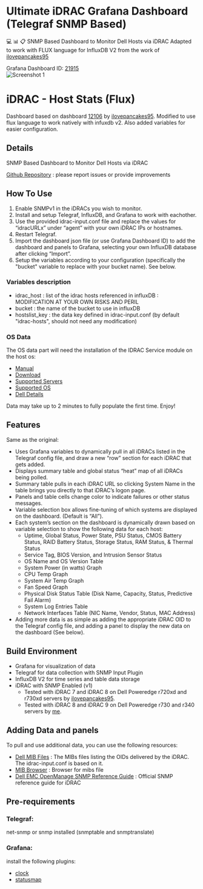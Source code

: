 # Ultimate iDRAC Grafana Dashboard (Telegraf SNMP Based)
:computer: :bar_chart: :clipboard:
SNMP Based Dashboard to Monitor Dell Hosts via iDRAC 
Adapted to work with FLUX language for InfluxDB V2 from the work of [ilovepancakes95](https://github.com/ilovepancakes95)

Grafana Dashboard ID: [21915](https://grafana.com/grafana/dashboards/21915)    
![Screenshot 1](https://grafana.com/api/dashboards/12106/images/7943/image)
# iDRAC - Host Stats (Flux)
Dashboard based on dashboard [12106](https://grafana.com/grafana/dashboards/12106-idrac-host-stats/) by [ilovepancakes95](https://grafana.com/orgs/ilovepancakes95).
Modified to use flux language to work natively with infuxdb v2. Also added variables for easier configuration.
## Details
SNMP Based Dashboard to Monitor Dell Hosts via iDRAC

[Github Repository](https://github.com/Cybaen13/grafana-idrac_snmp) : please report issues or provide improvements 

## How To Use
1. Enable SNMPv1 in the iDRACs you wish to monitor. 
2. Install and setup Telegraf, InfluxDB, and Grafana to work with eachother. 
3. Use the provided idrac-input.conf file and replace the values for “idracURLx” under “agent” with your own iDRAC IPs or hostnames. 
4. Restart Telegraf. 
5. Import the dashboard json file (or use Grafana Dashboard ID) to add the dashboard and panels to Grafana, selecting your own InfluxDB database after clicking “Import”. 
6. Setup the variables according to your configuration (specifically the "bucket" variable to replace with your bucket name). See below.
### Variables description
* idrac_host : list of the idrac hosts referenced in influxDB : MODIFICATION AT YOUR OWN RISKS AND PERIL
* bucket : the name of the bucket to use in influxDB
* hostslist_key : the data key defined in idrac-input.conf (by default "idrac-hosts", should not need any modification)

### OS Data
The OS data part will need the installation of the  IDRAC Service module on the host os:
* [Manual](https://dl.dell.com/topicspdf/dell-idrac-service-module-20_install-guide_fr-fr.pdf)
* [Download](https://www.dell.com/support/home/en-us/product-support/)
* [Supported Servers](https://www.dell.com/support/manuals/en-us/idrac-service-module-5.0/ism_5.3.0.0_rn_pub/supported-platforms?guid=guid-8db41623-cac0-476b-aa5a-b12acc1b86c3&lang=en-us)
* [Supported OS](https://www.dell.com/support/manuals/en-us/idrac-service-module-5.0/ism_5.3.0.0_rn_pub/supported-operating-systems-and-hypervisors?guid=guid-f971f0d8-305c-45a0-9caa-8271edf809e2&lang=en-us)
* [Dell Details](https://www.dell.com/support/kbdoc/en-us/000178050/support-for-dell-emc-idrac-service-module#iDRAC-Download)

Data may take up to 2 minutes to fully populate the first time. Enjoy!

## Features
Same as the original:
* Uses Grafana variables to dynamically pull in all iDRACs listed in the Telegraf config file, and draw a new “row” section for each iDRAC that gets added.
* Displays summary table and global status “heat” map of all iDRACs being polled.
* Summary table pulls in each iDRAC URL so clicking System Name in the table brings you directly to that iDRAC’s logon page.
* Panels and table cells change color to indicate failures or other status messages.
* Variable selection box allows fine-tuning of which systems are displayed on the dashboard. (Default is “All”).
* Each system’s section on the dashboard is dynamically drawn based on variable selection to show the following data for each host:
   * Uptime, Global Status, Power State, PSU Status, CMOS Battery Status, RAID Battery Status, Storage Status, RAM Status, &     Thermal Status
   * Service Tag, BIOS Version, and Intrusion Sensor Status
   * OS Name and OS Version Table
   * System Power (in watts) Graph
   * CPU Temp Graph
   * System Air Temp Graph
   * Fan Speed Graph
   * Physical Disk Status Table (Disk Name, Capacity, Status, Predictive Fail Alarm)
   * System Log Entries Table
   * Network Interfaces Table (NIC Name, Vendor, Status, MAC Address)
* Adding more data is as simple as adding the appropriate iDRAC OID to the Telegraf config file, and adding a panel to display the new data on the dashboard (See below).

## Build Environment
* Grafana for visualization of data
* Telegraf for data collection with SNMP Input Plugin
* InfluxDB V2 for time series and table data storage
* iDRAC with SNMP Enabled (v1)
   * Tested with iDRAC 7 and iDRAC 8 on Dell Poweredge r720xd and r730xd servers by [ilovepancakes95](https://grafana.com/orgs/ilovepancakes95).
   * Tested with iDRAC 8 and iDRAC 9 on Dell Poweredge r730 and r340 servers by [me](https://grafana.com/orgs/cybaen).

## Adding Data and panels
To pull and use additional data, you can use the following resources:
* [Dell MIB Files](https://www.dell.com/support/article/en-us/sln285502/how-to-find-dell-management-information-base-mib-files?lang=en) : The MIBs files listing the OIDs delivered by the iDRAC. The idrac-input.conf is based on it.
* [MIB Browser](https://www.ireasoning.com/mibbrowser.shtml) : Browser for mibs file
* [Dell EMC OpenManage SNMP Reference Guide](https://dl.dell.com/topicspdf/openmanage-software-v92_connectivity-guide_en-us.pdf) : Official SNMP reference guide for iDRAC


## Pre-requirements
### Telegraf:
net-snmp or snmp installed (snmptable and snmptranslate) 
### Grafana:
install the following plugins:
* [clock](https://grafana.com/grafana/plugins/grafana-clock-panel)
* [statusmap](https://grafana.com/grafana/plugins/flant-statusmap-panel)

